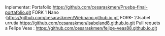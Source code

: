 Inplementar: Portafolio https://github.com/cesaraskmen/Prueba-final-portafolio.git FORK 1 Nano :https://github.com/cesaraskmen/Webnano.github.io.git FORK- 2:Isabel urrutia https://github.com/cesaraskmen/isabeland8.github.io.git Pull requets a Felipe Veas : https://github.com/cesaraskmen/felipe-veas88.github.io.git
